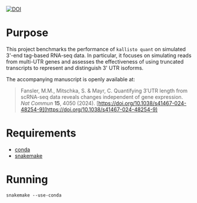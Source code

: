[![DOI](https://zenodo.org/badge/160115858.svg)](https://zenodo.org/doi/10.5281/zenodo.10895236)

# Purpose
This project benchmarks the performance of `kallisto quant` on simulated 3'-end tag-based RNA-seq data. In particular, it focuses on simulating reads from multi-UTR genes and assesses the effectiveness of using truncated transcripts to represent and distinguish 3' UTR isoforms.

The accompanying manuscript is openly available at:

> Fansler, M.M., Mitschka, S. & Mayr, C. Quantifying 3′UTR length from scRNA-seq data reveals changes independent of gene expression. *Nat Commun* **15**, 4050 (2024). [https://doi.org/10.1038/s41467-024-48254-9](https://doi.org/10.1038/s41467-024-48254-9)

# Requirements
 - [conda](https://conda.io/miniconda.html)
 - [snakemake](https://snakemake.readthedocs.io/en/stable/getting_started/installation.html)

# Running

    snakemake --use-conda
